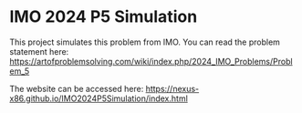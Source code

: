 # IMO 2024 P5 Simulation

This project simulates this problem from IMO. You can read the problem statement here: https://artofproblemsolving.com/wiki/index.php/2024_IMO_Problems/Problem_5 

The website can be accessed here: https://nexus-x86.github.io/IMO2024P5Simulation/index.html
